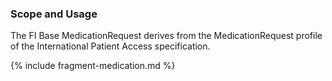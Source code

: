 ### Scope and Usage

The FI Base MedicationRequest derives from the MedicationRequest profile of the International
Patient Access specification.

{% include fragment-medication.md %}